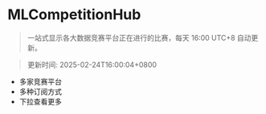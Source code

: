 # MLCompetitionHub

> 一站式显示各大数据竞赛平台正在进行的比赛，每天 16:00 UTC+8 自动更新。
  
> 更新时间: 2025-02-24T16:00:04+0800 

* 多家竞赛平台
* 多种订阅方式
* 下拉查看更多